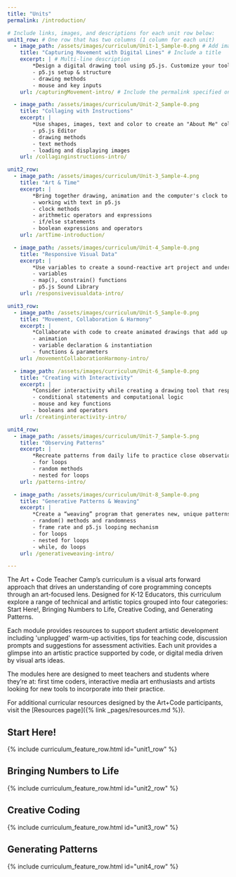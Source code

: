 ```yaml
---
title: "Units"
permalink: /introduction/

# Include links, images, and descriptions for each unit row below:
unit1_row: # One row that has two columns (1 column for each unit)
  - image_path: /assets/images/curriculum/Unit-1_Sample-0.png # Add image in /assets/images and link it here
    title: "Capturing Movement with Digital Lines" # Include a title
    excerpt: | # Multi-line description
        *Design a digital drawing tool using p5.js. Customize your tool to express unique qualities of line and composition!* 
        - p5.js setup & structure
        - drawing methods
        - mouse and key inputs
    url: /capturingMovement-intro/ # Include the permalink specified on the unit's page

  - image_path: /assets/images/curriculum/Unit-2_Sample-0.png
    title: "Collaging with Instructions"
    excerpt: |
        *Use shapes, images, text and color to create an "About Me" collage to create a self-portrait while exploring the p5.js editor and its many features.* 
        - p5.js Editor
        - drawing methods
        - text methods
        - loading and displaying images
    url: /collaginginstructions-intro/

unit2_row:
  - image_path: /assets/images/curriculum/Unit-3_Sample-4.png
    title: "Art & Time"
    excerpt: |
        *Bring together drawing, animation and the computer's clock to engage with **time** as an artistic concept and design your own clock!*
        - working with text in p5.js
        - clock methods
        - arithmetic operators and expressions
        - if/else statements
        - boolean expressions and operators
    url: /artTime-introduction/

  - image_path: /assets/images/curriculum/Unit-4_Sample-0.png
    title: "Responsive Visual Data"
    excerpt: |
        *Use variables to create a sound-reactive art project and understand the way data can feed into inputs and outputs*
        - variables
        - map(), constrain() functions
        - p5.js Sound Library
    url: /responsivevisualdata-intro/

unit3_row:
  - image_path: /assets/images/curriculum/Unit-5_Sample-0.png
    title: "Movement, Collaboration & Harmony"
    excerpt: |
        *Collaborate with code to create animated drawings that add up to more than the sum of their parts.*
        - animation
        - variable declaration & instantiation
        - functions & parameters
    url: /movementCollaborationHarmony-intro/

  - image_path: /assets/images/curriculum/Unit-6_Sample-0.png
    title: "Creating with Interactivity"
    excerpt: |
        *Consider interactivity while creating a drawing tool that responds to user inputs.*
        - conditional statements and computational logic
        - mouse and key functions
        - booleans and operators
    url: /creatinginteractivity-intro/

unit4_row:
  - image_path: /assets/images/curriculum/Unit-7_Sample-5.png
    title: "Observing Patterns"
    excerpt: |
        *Recreate patterns from daily life to practice close observation and iteration.*
        - for loops
        - random methods
        - nested for loops
    url: /patterns-intro/

  - image_path: /assets/images/curriculum/Unit-8_Sample-0.png
    title: "Generative Patterns & Weaving"
    excerpt: |
        *Create a “weaving” program that generates new, unique patterns based on programmatic randomness.*
        - random() methods and randomness
        - frame rate and p5.js looping mechanism
        - for loops
        - nested for loops
        - while, do loops
    url: /generativeweaving-intro/

---
```


The Art + Code Teacher Camp’s curriculum is a visual arts forward approach that drives an understanding of core programming concepts through an art-focused lens. Designed for K-12 Educators, this curriculum explore a range of technical and artistic topics grouped into four categories: Start Here!, Bringing Numbers to Life, Creative Coding, and Generating Patterns. 

Each module provides resources to support student artistic development including 'unplugged' warm-up activities, tips for teaching code, discussion prompts and suggestions for assessment activities. Each unit provides a glimpse into an artistic practice supported by code, or digital media driven by visual arts ideas. 

The modules here are designed to meet teachers and students where they’re at: first time coders, interactive media art enthusiasts and artists looking for new tools to incorporate into their practice.

For additional curricular resources designed by the Art+Code participants, visit the [Resources page]({% link _pages/resources.md %}).

## Start Here!

{% include curriculum_feature_row.html id="unit1_row" %}

## Bringing Numbers to Life

{% include curriculum_feature_row.html id="unit2_row" %}

## Creative Coding

{% include curriculum_feature_row.html id="unit3_row" %}

## Generating Patterns

{% include curriculum_feature_row.html id="unit4_row" %}
